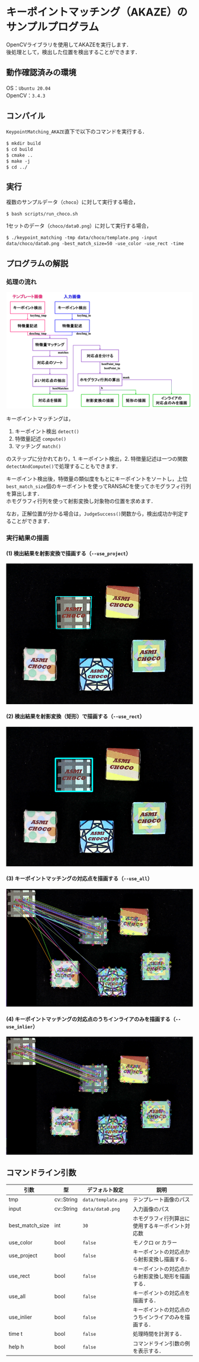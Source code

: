 # キーポイントマッチング（AKAZE）のサンプルプログラム
OpenCVライブラリを使用してAKAZEを実行します．<br>
後処理として，検出した位置を検出することができます．<br>

## 動作確認済みの環境
OS：`Ubuntu 20.04`<br>
OpenCV：`3.4.3`

## コンパイル
`KeypointMatching_AKAZE`直下で以下のコマンドを実行する．<br>
~~~
$ mkdir build
$ cd build
$ cmake ..
$ make -j
$ cd ../
~~~

## 実行
複数のサンプルデータ（`choco`）に対して実行する場合，
~~~
$ bash scripts/run_choco.sh
~~~

1セットのデータ（`choco/data0.png`）に対して実行する場合，
~~~
$ ./keypoint_matching -tmp data/choco/template.png -input data/choco/data0.png -best_match_size=50 -use_color -use_rect -time
~~~

## プログラムの解説
### 処理の流れ
![program](docs/program.png)

キーポイントマッチングは，
1. キーポイント検出 `detect()`
1. 特徴量記述 `compute()`
1. マッチング `match()`

のステップに分かれており，1. キーポイント検出，2. 特徴量記述は一つの関数`detectAndCompute()`で処理することもできます．<br>

キーポイント検出後，特徴量の類似度をもとにキーポイントをソートし，上位`best_match_size`個のキーポイントを使ってRANSACを使ってホモグラフィ行列を算出します．<br>
ホモグラフィ行列を使って射影変換し対象物の位置を求めます．<br>

なお，正解位置が分かる場合は，`JudgeSuccess()`関数から，検出成功か判定することができます．<br>

### 実行結果の描画
#### (1) 検出結果を射影変換で描画する（`--use_project`）
![projection_trans](docs/projection_trans.png)

#### (2) 検出結果を射影変換（矩形）で描画する（`--use_rect`）
![rect](docs/rect.png)

#### (3) キーポイントマッチングの対応点を描画する（`--use_all`）
![all](docs/all_keypoints.png)

#### (4) キーポイントマッチングの対応点のうちインライアのみを描画する（`--use_inlier`）
![inlier](docs/inlier_keypoints.png)

## コマンドライン引数
|引数|型|デフォルト設定|説明|
|---|---|---|---|
|tmp|cv::String|`data/template.png`|テンプレート画像のパス|
|input|cv::String|`data/data0.png`|入力画像のパス|
|best_match_size|int|`30`|ホモグラフィ行列算出に使用するキーポイント対応数|
|use_color|bool|`false`|モノクロ or カラー|
|use_project|bool|`false`|キーポイントの対応点から射影変換し描画する．|
|use_rect|bool|`false`|キーポイントの対応点から射影変換し矩形を描画する．|
|use_all|bool|`false`|キーポイントの対応点を描画する．|
|use_inlier|bool|`false`|キーポイントの対応点のうちインライアのみを描画する．|
|time <or> t|bool|`false`|処理時間を計測する．|
|help <or> h|bool|`false`|コマンドライン引数の例を表示する．|

